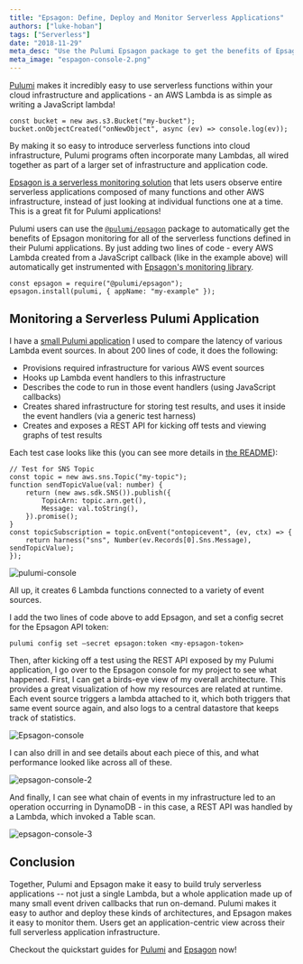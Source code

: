 ```yaml
---
title: "Epsagon: Define, Deploy and Monitor Serverless Applications"
authors: ["luke-hoban"]
tags: ["Serverless"]
date: "2018-11-29"
meta_desc: "Use the Pulumi Epsagon package to get the benefits of Epsagon monitoring for all of the serverless functions defined in your Pulumi application."
meta_image: "espagon-console-2.png"
---
```


[Pulumi](/) makes it incredibly easy to use serverless
functions within your cloud infrastructure and applications - an AWS
Lambda is as simple as writing a JavaScript lambda!

    const bucket = new aws.s3.Bucket("my-bucket");
    bucket.onObjectCreated("onNewObject", async (ev) => console.log(ev));

By making it so easy to introduce serverless functions into cloud
infrastructure, Pulumi programs often incorporate many Lambdas, all
wired together as part of a larger set of infrastructure and application
code.
<!--more-->

[Epsagon is a serverless monitoring solution](https://epsagon.com/) that
lets users observe entire serverless applications composed of many
functions and other AWS infrastructure, instead of just looking at
individual functions one at a time. This is a great fit for Pulumi
applications!

Pulumi users can use the
[`@pulumi/epsagon`](https://www.npmjs.com/package/@pulumi/epsagon)
package to automatically get the benefits of Epsagon monitoring for all
of the serverless functions defined in their Pulumi applications. By
just adding two lines of code - every AWS Lambda created from a
JavaScript callback (like in the example above) will automatically get
instrumented with
[Epsagon's monitoring library](https://www.npmjs.com/package/epsagon).

    const epsagon = require("@pulumi/epsagon");
    epsagon.install(pulumi, { appName: "my-example" });

## Monitoring a Serverless Pulumi Application

I have a [small Pulumi application](https://github.com/lukehoban/lambdaperf) I used to compare
the latency of various Lambda event sources. In about 200 lines of code,
it does the following:

- Provisions required infrastructure for various AWS event sources
- Hooks up Lambda event handlers to this infrastructure
- Describes the code to run in those event handlers (using JavaScript
  callbacks)
- Creates shared infrastructure for storing test results, and uses it
  inside the event handlers (via a generic test harness)
- Creates and exposes a REST API for kicking off tests and viewing
  graphs of test results

Each test case looks like this (you can see more details in
[the README](https://github.com/lukehoban/lambdaperf)):

    // Test for SNS Topic
    const topic = new aws.sns.Topic("my-topic");
    function sendTopicValue(val: number) {
        return (new aws.sdk.SNS()).publish({
            TopicArn: topic.arn.get(),
            Message: val.toString(),
        }).promise();
    }
    const topicSubscription = topic.onEvent("ontopicevent", (ev, ctx) => {
        return harness("sns", Number(ev.Records[0].Sns.Message), sendTopicValue);
    });

![pulumi-console](./pulumi-console.png)

All up, it creates 6 Lambda functions connected to a variety of event
sources.

I add the two lines of code above to add Epsagon, and set a config
secret for the Epsagon API token:

    pulumi config set –secret epsagon:token <my-epsagon-token>

Then, after kicking off a test using the REST API exposed by my Pulumi
application, I go over to the Epsagon console for my project to see what
happened. First, I can get a birds-eye view of my overall architecture.
This provides a great visualization of how my resources are related at
runtime. Each event source triggers a lambda attached to it, which both
triggers that same event source again, and also logs to a central
datastore that keeps track of statistics.

![Epsagon-console](./espagon-console.png)

I can also drill in and see details about each piece of this, and what
performance looked like across all of these.

![epsagon-console-2](./espagon-console-2.png)

And finally, I can see what chain of events in my infrastructure led to
an operation occurring in DynamoDB - in this case, a REST API was
handled by a Lambda, which invoked a Table scan.

![epsagon-console-3](./espagon-console-3.png)

## Conclusion

Together, Pulumi and Epsagon make it easy to build truly serverless
applications -- not just a single Lambda, but a whole application made
up of many small event driven callbacks that run on-demand. Pulumi makes
it easy to author and deploy these kinds of architectures, and Epsagon
makes it easy to monitor them. Users get an application-centric view
across their full serverless application infrastructure.

Checkout the quickstart guides for [Pulumi](/docs/get-started)
and [Epsagon](https://docs.epsagon.com/#/quick-start-guide) now!
